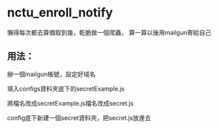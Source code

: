 # nctu_enroll_notify
懶得每次都去算備取到幾，乾脆做一個爬蟲，
算一算以後用mailgun寄給自己

## 用法：
辦一個mailgun帳號，設定好域名

填入configs資料夾底下的secretExample.js

將檔名改成secretExample.js檔名改成secret.js

config底下新建一個secret資料夾，把secret.js放進去
